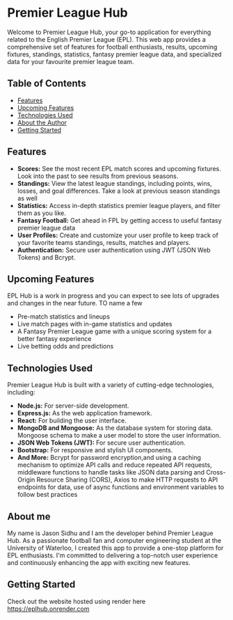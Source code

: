 # Premier League Hub

Welcome to Premier League Hub, your go-to application for everything related to the English Premier League (EPL). This web app provides a comprehensive set of features for football enthusiasts, results, upcoming fixtures, standings, statistics, fantasy premier league data, and specialized data for your favourite premier league team.

## Table of Contents

- [Features](#features)
- [Upcoming Features](#upcoming-features)
- [Technologies Used](#technologies-used)
- [About the Author](#about-the-author)
- [Getting Started](#getting-started)

## Features

- **Scores:** See the most recent EPL match scores and upcoming fixtures. Look into the past to see results from previous seasons. 
- **Standings:** View the latest league standings, including points, wins, losses, and goal differences. Take a look at previous season standings as well
- **Statistics:** Access in-depth statistics premier league players, and filter them as you like.
- **Fantasy Football:** Get ahead in FPL by getting access to useful fantasy premier league data
- **User Profiles:** Create and customize your user profile to keep track of your favorite teams standings, results, matches and players.
- **Authentication:** Secure user authentication using JWT (JSON Web Tokens) and Bcrypt.

## Upcoming Features
EPL Hub is a work in progress and you can expect to see lots of upgrades and changes in the near future. TO name a few 
- Pre-match statistics and lineups
- Live match pages with in-game statistics and updates
- A Fantasy Premier League game with a unique scoring system for a better fantasy experience
- Live betting odds and predictions

## Technologies Used

Premier League Hub is built with a variety of cutting-edge technologies, including:

- **Node.js:** For server-side development.
- **Express.js:** As the web application framework.
- **React:** For building the user interface.
- **MongoDB and Mongoose:** As the database system for storing data. Mongoose schema to make a user model to store the user information. 
- **JSON Web Tokens (JWT):** For secure user authentication.
- **Bootstrap:** For responsive and stylish UI components.
- **And More:** Bcrypt for password encryption,and using a caching mechanism to optimize API calls and reduce repeated API requests, middleware functions to handle tasks like JSON data parsing and Cross-Origin Resource Sharing (CORS), Axios to make HTTP requests to API endpoints for data, use of async functions and environment variables to follow best practices

## About me

My name is Jason Sidhu and I am the developer behind Premier League Hub. As a passionate football fan and computer engineering student at the University of Waterloo, I created this app to provide a one-stop platform for EPL enthusiasts. I'm committed to delivering a top-notch user experience and continuously enhancing the app with exciting new features.

## Getting Started
Check out the website hosted using render here https://eplhub.onrender.com  


